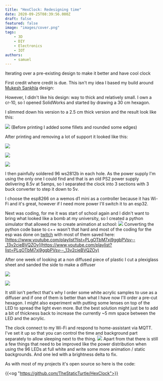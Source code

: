 ```yaml
---
title: "HexClock: Redesigning time"
date: 2020-09-25T08:39:56.000Z
draft: false
featured: false
image: "images/cover.png"
tags:
    - 3D
    - DIY
    - Electronics
    - IOT
authors:
    - samuel
---
```


Iterating over a pre-existing design to make it better and have cool clock 

<!--more-->


First credit where credit is due. This isn't my idea I based my build around [Mukesh Sankhla](https://www.youtube.com/channel/UCFYguRGMmGpH493PDX5WmBA) design:

However, I didn't like his design: way to thick and relatively small. I own a cr-10, so I opened SolidWorks and started by drawing a 30 cm hexagon.

I slimmed down his version to a 2.5 cm thick version and the result look like this:

![](images/dl_unknown.png)
(Before printing I added some fillets and rounded some edges)

After printing and removing a lot of support it looked like this:

![](images/dl_20200906_132520.jpg)

![](images/dl_IMG_20200906_123628.jpg)

![](images/dl_IMG_20200906_123632.jpg)

I then painfully soldered 96 ws2812b in each hole. As the power supply I'm using the only one I could find and that is an old PS2 power supply delivering 8.5v at 5amps, so I separated the clock into 3 sections with 3 buck converter to step it down to 5v.

I choose the esp8266 on a wemos d1 mini as a controller because it has Wi-Fi and it's great, however if I need more power I'll switch it to an esp32.

Next was coding, for me it was start of school again and I didn't want to bring what looked like a bomb at my university, so I created a python simulator that allowed me to create animation at school:
![](images/dl_Screenshot_20200908_134225.png)
Converting the python code base to c++ wasn't that hard and most of the coding for the esp was done on [twitch](https://www.twitch.tv/thestaticturtle) with most of them saved here: [https://www.youtube.com/playlist?list=PLgOTbM7xj9ggbPVsv--_13v2cieBVQZOv](https://www.youtube.com/playlist?list=PLgOTbM7xj9ggbPVsv--_13v2cieBVQZOv)

After one week of looking at a non diffused piece of plastic I cut a plexiglass sheet and sanded the side to make a diffuser

![](images/dl_IMG_20200907_203913-1.jpg)

![](images/dl_video.png)

It still isn't perfect that's why I order some white acrylic samples to use as a diffuser and if one of them is better than what I have now I'll order a pre-cut hexagon. I might also experiment with putting some lenses on top of the LED to spread the light even more. But the best solution might just be to add a bit of thickness back to increase the currently ~5 mm space between the LED and the acrylic.

The clock connect to my Wi-Fi and respond to home-assistant via MQTT. I've set it up so that you can control the time and background part separately to allow sleeping next to the thing.
![](images/dl_Screenshot_20200915_223139.png)
Apart from that there is still a few things that need to be improved like the power distribution when using the 96 LEDs at full white and write some more animation / static backgrounds. And one led with a brightness delta to fix.

As with most of my projects it's open source so here is the code: 

{{<og "https://github.com/TheStaticTurtle/HexClock">}}
